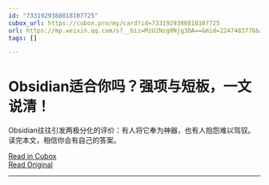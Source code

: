```yaml
---
id: "7331929388818107725"
cubox_url: https://cubox.pro/my/card?id=7331929388818107725
url: https://mp.weixin.qq.com/s?__biz=MzU2Nzg0Njg3OA==&mid=2247483776&idx=1&sn=45ad663c612d8d35ba4f0a967a6e797c&chksm=fd804edca4530942434dfdc2ac21d5e1d98d20ba354d3661349e5420eb7cb5b1efdc9c9bc179&mpshare=1&scene=1&srcid=0602I9b0u9DHVJKSaxDJJJgt&sharer_shareinfo=a8be9584d28fac24356627dc22777a12&sharer_shareinfo_first=5e1d9de4ad196412ddcbabe620a1e6c3
tags: []

---
```

# Obsidian适合你吗？强项与短板，一文说清！

Obsidian往往引发两极分化的评价：有人将它奉为神器，也有人抱怨难以驾驭。读完本文，相信你会有自己的答案。

[Read in Cubox](https://cubox.pro/my/card?id=7331929388818107725)  
[Read Original](https://mp.weixin.qq.com/s?__biz=MzU2Nzg0Njg3OA==&mid=2247483776&idx=1&sn=45ad663c612d8d35ba4f0a967a6e797c&chksm=fd804edca4530942434dfdc2ac21d5e1d98d20ba354d3661349e5420eb7cb5b1efdc9c9bc179&mpshare=1&scene=1&srcid=0602I9b0u9DHVJKSaxDJJJgt&sharer_shareinfo=a8be9584d28fac24356627dc22777a12&sharer_shareinfo_first=5e1d9de4ad196412ddcbabe620a1e6c3)  

---

